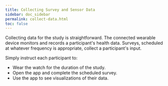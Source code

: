 ```yaml
---
title: Collecting Survey and Sensor Data
sidebar: doc_sidebar
permalink: collect-data.html
toc: false
---
```


Collecting data for the study is straightforward. The connected wearable device monitors and records a participant's health data. Surveys, scheduled at whatever frequency is appropriate, collect a participant's input.

Simply instruct each participant to:

- Wear the watch for the duration of the study.
- Open the app and complete the scheduled survey.
- Use the app to see visualizations of their data.
